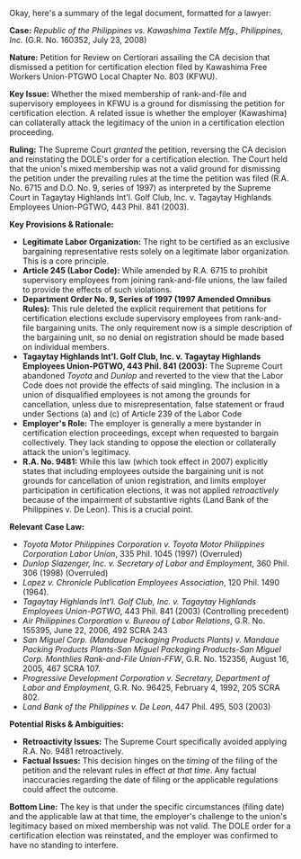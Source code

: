 Okay, here's a summary of the legal document, formatted for a lawyer:

**Case:** *Republic of the Philippines vs. Kawashima Textile Mfg., Philippines, Inc.* (G.R. No. 160352, July 23, 2008)

**Nature:** Petition for Review on Certiorari assailing the CA decision that dismissed a petition for certification election filed by Kawashima Free Workers Union-PTGWO Local Chapter No. 803 (KFWU).

**Key Issue:** Whether the mixed membership of rank-and-file and supervisory employees in KFWU is a ground for dismissing the petition for certification election.  A related issue is whether the employer (Kawashima) can collaterally attack the legitimacy of the union in a certification election proceeding.

**Ruling:** The Supreme Court *granted* the petition, reversing the CA decision and reinstating the DOLE's order for a certification election.  The Court held that the union's mixed membership was not a valid ground for dismissing the petition under the prevailing rules at the time the petition was filed (R.A. No. 6715 and D.O. No. 9, series of 1997) as interpreted by the Supreme Court in Tagaytay Highlands Int'l. Golf Club, Inc. v. Tagaytay Highlands Employees Union-PGTWO, 443 Phil. 841 (2003).

**Key Provisions & Rationale:**

*   **Legitimate Labor Organization:** The right to be certified as an exclusive bargaining representative rests solely on a legitimate labor organization.  This is a core principle.
*   **Article 245 (Labor Code):** While amended by R.A. 6715 to prohibit supervisory employees from joining rank-and-file unions, the law failed to provide the effects of such violations.
*   **Department Order No. 9, Series of 1997 (1997 Amended Omnibus Rules):** This rule deleted the explicit requirement that petitions for certification elections exclude supervisory employees from rank-and-file bargaining units. The only requirement now is a simple description of the bargaining unit, so no denial on registration should be made based on individual members.
*   **Tagaytay Highlands Int'l. Golf Club, Inc. v. Tagaytay Highlands Employees Union-PGTWO, 443 Phil. 841 (2003):**  The Supreme Court abandoned *Toyota* and *Dunlop* and reverted to the view that the Labor Code does not provide the effects of said mingling. The inclusion in a union of disqualified employees is not among the grounds for cancellation, unless due to misrepresentation, false statement or fraud under Sections (a) and (c) of Article 239 of the Labor Code
*   **Employer's Role:** The employer is generally a mere bystander in certification election proceedings, except when requested to bargain collectively. They lack standing to oppose the election or collaterally attack the union's legitimacy.
*   **R.A. No. 9481:** While this law (which took effect in 2007) explicitly states that including employees outside the bargaining unit is not grounds for cancellation of union registration, and limits employer participation in certification elections, it was not applied *retroactively* because of the impairment of substantive rights (Land Bank of the Philippines v. De Leon). This is a crucial point.

**Relevant Case Law:**

*   *Toyota Motor Philippines Corporation v. Toyota Motor Philippines Corporation Labor Union*, 335 Phil. 1045 (1997) (Overruled)
*   *Dunlop Slazenger, Inc. v. Secretary of Labor and Employment*, 360 Phil. 306 (1998) (Overruled)
*   *Lopez v. Chronicle Publication Employees Association*, 120 Phil. 1490 (1964).
*   *Tagaytay Highlands Int'l. Golf Club, Inc. v. Tagaytay Highlands Employees Union-PGTWO*, 443 Phil. 841 (2003) (Controlling precedent)
*   *Air Philippines Corporation v. Bureau of Labor Relations*, G.R. No. 155395, June 22, 2006, 492 SCRA 243
*   *San Miguel Corp. (Mandaue Packaging Products Plants) v. Mandaue Packing Products Plants-San Miguel Packaging Products-San Miguel Corp. Monthlies Rank-and-File Union-FFW*, G.R. No. 152356, August 16, 2005, 467 SCRA 107.
*   *Progressive Development Corporation v. Secretary, Department of Labor and Employment*, G.R. No. 96425, February 4, 1992, 205 SCRA 802.
*   *Land Bank of the Philippines v. De Leon*, 447 Phil. 495, 503 (2003)

**Potential Risks & Ambiguities:**

*   **Retroactivity Issues:** The Supreme Court specifically avoided applying R.A. No. 9481 retroactively.
*   **Factual Issues:** This decision hinges on the *timing* of the filing of the petition and the relevant rules in effect *at that time*. Any factual inaccuracies regarding the date of filing or the applicable regulations could affect the outcome.

**Bottom Line:** The key is that under the specific circumstances (filing date) and the applicable law at that time, the employer's challenge to the union's legitimacy based on mixed membership was not valid. The DOLE order for a certification election was reinstated, and the employer was confirmed to have no standing to interfere.
